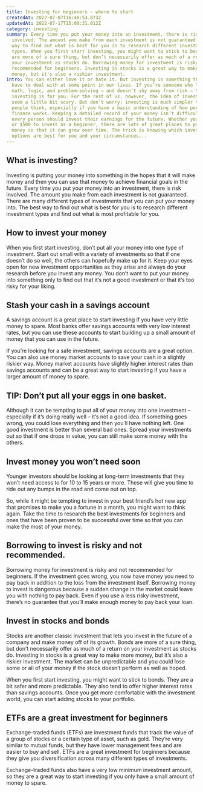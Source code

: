 ```yaml
---
title: Investing for beginners - where to start
createdAt: 2022-07-07T16:48:53.873Z
updatedAt: 2022-07-17T15:00:31.012Z
category: investing
summary: Every time you put your money into an investment, there is risk
  involved. The amount you make from each investment is not guaranteed. The best
  way to find out what is best for you is to research different investment
  types. When you first start investing, you might want to stick to bonds - they
  are more of a sure thing, but don’t necessarily offer as much of a return on
  your investment as stocks do. Borrowing money for investment is risky and not
  recommended for beginners. Investing in stocks is a great way to make more
  money, but it's also a riskier investment.
intro: You can either love it or hate it. But investing is something that we all
  have to deal with at some point in our lives. If you’re someone who likes
  math, logic, and problem-solving – and doesn’t shy away from risk – then maybe
  investing is for you. For the rest of us, however, the idea of investing can
  seem a little bit scary. But don’t worry; investing is much simpler than most
  people think, especially if you have a basic understanding of how personal
  finance works. Keeping a detailed record of your money isn’t difficult and
  every person should invest their earnings for the future. Whether you have $5
  or $500 to invest as a beginner, there are lots of great places to put that
  money so that it can grow over time. The trick is knowing which investment
  options are best for you and your circumstances...
---
```


## What is investing?

Investing is putting your money into something in the hopes that it will make money and then you can use that money to achieve financial goals in the future. Every time you put your money into an investment, there is risk involved. The amount you make from each investment is not guaranteed.
There are many different types of investments that you can put your money into. The best way to find out what is best for you is to research different investment types and find out what is most profitable for you.

## How to invest your money

When you first start investing, don’t put all your money into one type of investment. Start out small with a variety of investments so that if one doesn’t do so well, the others can hopefully make up for it.
Keep your eyes open for new investment opportunities as they arise and always do your research before you invest any money. You don’t want to put your money into something only to find out that it’s not a good investment or that it’s too risky for your liking.

## Stash your cash in a savings account

A savings account is a great place to start investing if you have very little money to spare. Most banks offer savings accounts with very low interest rates, but you can use these accounts to start building up a small amount of money that you can use in the future.

If you’re looking for a safe investment, savings accounts are a great option. You can also use money market accounts to save your cash in a slightly riskier way. Money market accounts have slightly higher interest rates than savings accounts and can be a great way to start investing if you have a larger amount of money to spare.

## TIP: Don’t put all your eggs in one basket.

Although it can be tempting to put all of your money into one investment – especially if it’s doing really well – it’s not a good idea. If something goes wrong, you could lose everything and then you’ll have nothing left.
One good investment is better than several bad ones. Spread your investments out so that if one drops in value, you can still make some money with the others.

## Invest money you won’t need soon

Younger investors should be looking at long-term investments that they won’t need access to for 10 to 15 years or more. These will give you time to ride out any bumps in the road and come out on top.

So, while it might be tempting to invest in your best friend’s hot new app that promises to make you a fortune in a month, you might want to think again. Take the time to research the best investments for beginners and ones that have been proven to be successful over time so that you can make the most of your money.

## Borrowing to invest is risky and not recommended.

Borrowing money for investment is risky and not recommended for beginners. If the investment goes wrong, you now have money you need to pay back in addition to the loss from the investment itself.
Borrowing money to invest is dangerous because a sudden change in the market could leave you with nothing to pay back. Even if you use a less risky investment, there’s no guarantee that you’ll make enough money to pay back your loan.

## Invest in stocks and bonds

Stocks are another classic investment that lets you invest in the future of a company and make money off of its growth. Bonds are more of a sure thing, but don’t necessarily offer as much of a return on your investment as stocks do.
Investing in stocks is a great way to make more money, but it’s also a riskier investment. The market can be unpredictable and you could lose some or all of your money if the stock doesn’t perform as well as hoped.

When you first start investing, you might want to stick to bonds. They are a bit safer and more predictable. They also tend to offer higher interest rates than savings accounts. Once you get more comfortable with the investment world, you can start adding stocks to your portfolio.

## ETFs are a great investment for beginners

Exchange-traded funds (ETFs) are investment funds that track the value of a group of stocks or a certain type of asset, such as gold. They’re very similar to mutual funds, but they have lower management fees and are easier to buy and sell. ETFs are a great investment for beginners because they give you diversification across many different types of investments.

Exchange-traded funds also have a very low minimum investment amount, so they are a great way to start investing if you only have a small amount of money to spare.

